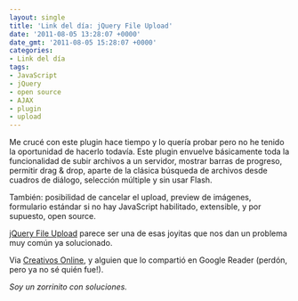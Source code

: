```yaml
---
layout: single
title: 'Link del día: jQuery File Upload'
date: '2011-08-05 13:28:07 +0000'
date_gmt: '2011-08-05 15:28:07 +0000'
categories:
- Link del día
tags:
- JavaScript
- jQuery
- open source
- AJAX
- plugin
- upload
---
```


Me crucé con este plugin hace tiempo y lo quería probar pero no he tenido la oportunidad de hacerlo todavía. Este plugin envuelve básicamente toda la funcionalidad de subir archivos a un servidor, mostrar barras de progreso, permitir drag &amp; drop, aparte de la clásica búsqueda de archivos desde cuadros de diálogo, selección múltiple y sin usar Flash.

También: posibilidad de cancelar el upload, preview de imágenes, formulario estándar si no hay JavaScript habilitado, extensible, y por supuesto, open source.

[jQuery File Upload](http://aquantum-demo.appspot.com/file-upload) parece ser una de esas joyitas que nos dan un problema muy común ya solucionado.

Via [Creativos Online](http://www.creativosonline.org/blog/jquery-file-upload-un-plugin-interesante.html), y alguien que lo compartió en Google Reader (perdón, pero ya no sé quién fue!).

_Soy un zorrinito con soluciones._
